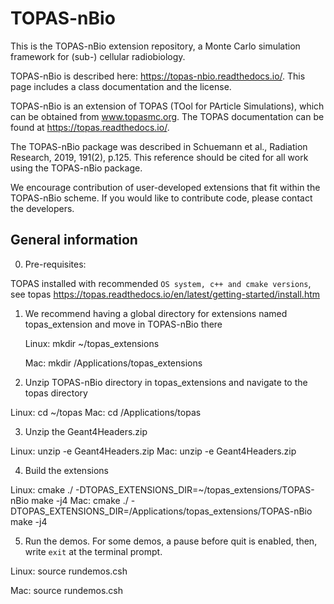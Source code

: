 # TOPAS-nBio
This is the TOPAS-nBio extension repository, a Monte Carlo simulation framework for (sub-) cellular radiobiology.

TOPAS-nBio is described here: https://topas-nbio.readthedocs.io/. 
This page includes a class documentation and the license.

TOPAS-nBio is an extension of TOPAS (TOol for PArticle Simulations), which can be obtained from www.topasmc.org. The TOPAS documentation can be found at https://topas.readthedocs.io/. 

The TOPAS-nBio package was described in Schuemann et al., Radiation Research, 2019, 191(2), p.125. This reference should be cited for all work using the TOPAS-nBio package.

We encourage contribution of user-developed extensions that fit within the TOPAS-nBio scheme. If you would like to contribute code, please contact the developers.


## General information

0) Pre-requisites:

TOPAS installed with recommended `OS system, c++ and cmake versions`, see 
   topas https://topas.readthedocs.io/en/latest/getting-started/install.htm

1) We recommend having a global directory for extensions named topas_extension and move in TOPAS-nBio there 

   Linux:
        mkdir ~/topas_extensions

   Mac: 
        mkdir /Applications/topas_extensions

2) Unzip TOPAS-nBio directory in topas_extensions and navigate to the topas directory

  Linux:
        cd ~/topas
  Mac:
        cd /Applications/topas

3) Unzip the Geant4Headers.zip

  Linux:
        unzip -e Geant4Headers.zip
  Mac:
        unzip -e Geant4Headers.zip
        
4) Build the extensions

  Linux:
        cmake ./ -DTOPAS_EXTENSIONS_DIR=~/topas_extensions/TOPAS-nBio
        make -j4
  Mac:
        cmake ./ -DTOPAS_EXTENSIONS_DIR=/Applications/topas_extensions/TOPAS-nBio
        make -j4
 
5) Run the demos. For some demos, a pause before quit is enabled, then, write `exit` at the terminal prompt.

  Linux:
        source rundemos.csh

  Mac:
        source rundemos.csh

